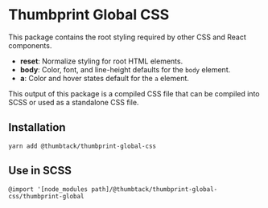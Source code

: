 # Thumbprint Global CSS

This package contains the root styling required by other CSS and React components.

-   **reset**: Normalize styling for root HTML elements.
-   **body**: Color, font, and line-height defaults for the `body` element.
-   **a**: Color and hover states default for the `a` element.

This output of this package is a compiled CSS file that can be compiled into SCSS or used as a standalone CSS file.

## Installation

```
yarn add @thumbtack/thumbprint-global-css
```

## Use in SCSS

```
@import '[node_modules path]/@thumbtack/thumbprint-global-css/thumbprint-global
```
